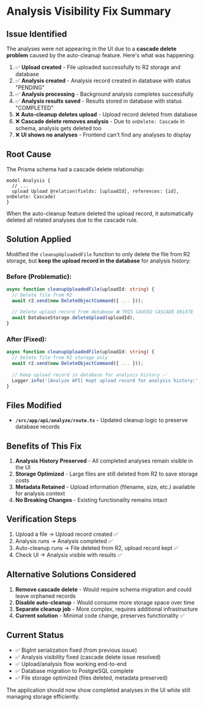 # Analysis Visibility Fix Summary

## Issue Identified
The analyses were not appearing in the UI due to a **cascade delete problem** caused by the auto-cleanup feature. Here's what was happening:

1. ✅ **Upload created** - File uploaded successfully to R2 storage and database
2. ✅ **Analysis created** - Analysis record created in database with status "PENDING"  
3. ✅ **Analysis processing** - Background analysis completes successfully
4. ✅ **Analysis results saved** - Results stored in database with status "COMPLETED"
5. ❌ **Auto-cleanup deletes upload** - Upload record deleted from database
6. ❌ **Cascade delete removes analysis** - Due to `onDelete: Cascade` in schema, analysis gets deleted too
7. ❌ **UI shows no analyses** - Frontend can't find any analyses to display

## Root Cause
The Prisma schema had a cascade delete relationship:
```prisma
model Analysis {
  // ...
  upload Upload @relation(fields: [uploadId], references: [id], onDelete: Cascade)
}
```

When the auto-cleanup feature deleted the upload record, it automatically deleted all related analyses due to the cascade rule.

## Solution Applied
Modified the `cleanupUploadedFile` function to only delete the file from R2 storage, but **keep the upload record in the database** for analysis history:

### Before (Problematic):
```typescript
async function cleanupUploadedFile(uploadId: string) {
  // Delete file from R2
  await r2.send(new DeleteObjectCommand({ ... }));
  
  // Delete upload record from database ❌ THIS CAUSED CASCADE DELETE
  await DatabaseStorage.deleteUpload(uploadId); 
}
```

### After (Fixed):
```typescript
async function cleanupUploadedFile(uploadId: string) {
  // Delete file from R2 storage only
  await r2.send(new DeleteObjectCommand({ ... }));
  
  // Keep upload record in database for analysis history ✅
  Logger.info('[Analyze API] Kept upload record for analysis history:', uploadId);
}
```

## Files Modified
- **`/src/app/api/analyze/route.ts`** - Updated cleanup logic to preserve database records

## Benefits of This Fix
1. **Analysis History Preserved** - All completed analyses remain visible in the UI
2. **Storage Optimized** - Large files are still deleted from R2 to save storage costs
3. **Metadata Retained** - Upload information (filename, size, etc.) available for analysis context
4. **No Breaking Changes** - Existing functionality remains intact

## Verification Steps
1. Upload a file → Upload record created ✅
2. Analysis runs → Analysis completed ✅  
3. Auto-cleanup runs → File deleted from R2, upload record kept ✅
4. Check UI → Analysis visible with results ✅

## Alternative Solutions Considered
1. **Remove cascade delete** - Would require schema migration and could leave orphaned records
2. **Disable auto-cleanup** - Would consume more storage space over time  
3. **Separate cleanup job** - More complex, requires additional infrastructure
4. **Current solution** - Minimal code change, preserves functionality ✅

## Current Status
- ✅ BigInt serialization fixed (from previous issue)
- ✅ Analysis visibility fixed (cascade delete issue resolved)
- ✅ Upload/analysis flow working end-to-end
- ✅ Database migration to PostgreSQL complete
- ✅ File storage optimized (files deleted, metadata preserved)

The application should now show completed analyses in the UI while still managing storage efficiently.
